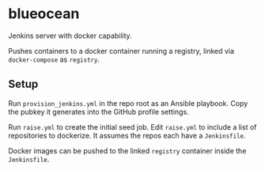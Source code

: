 # blueocean
Jenkins server with docker capability.

Pushes containers to a docker container running a registry, linked via `docker-compose` as `registry`.

## Setup
Run `provision_jenkins.yml` in the repo root as an Ansible playbook. Copy the pubkey it generates into the GitHub profile settings.

Run `raise.yml` to create the initial seed job. Edit `raise.yml` to include a list of repositories to dockerize. It assumes the repos each have a `Jenkinsfile`.

Docker images can be pushed to the linked `registry` container inside the `Jenkinsfile`.
